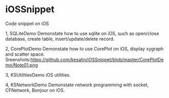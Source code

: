 iOSSnippet
==============================

Code snippet on iOS

1, SQLiteDemo
Demonstate how to use sqlite on iOS, such as open/close database, create table, insert/update/delete record.

2, CorePlotDemo
Demonstate how to use CorePlot on iOS, display xygraph and scatter space.
Sreenshots:https://github.com/kesalin/iOSSnippet/blob/master/CorePlotDemo/Note01.png

3, KSUtilitiesDemo
iOS utilities.

4, KSNetworkDemo
Demonstate network programming with socket, CFNetwork, Bonjour on iOS.

